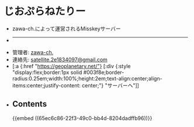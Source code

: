 # じおぷらねたりー
- zawa-ch.によって運営されるMisskeyサーバー
- ***
- 管理者: [zawa-ch.](https://geoplanetary.net/@stellar_ch)
- 連絡先: [satellite.2e1834097@gmail.com](mailto:satellite.2e1834097@gmail.com)
- [:a {:href "https://geoplanetary.net/"} [:div {:style "display:flex;border:1px solid #003f8e;border-radius:0.25em;width:100%;height:2em;text-align:center;align-items:center;justify-content: center;"} "サーバーへ"]]
- ## Contents
  {{embed ((65ec6c86-22f3-49c0-bb4d-8204dadffb96))}}